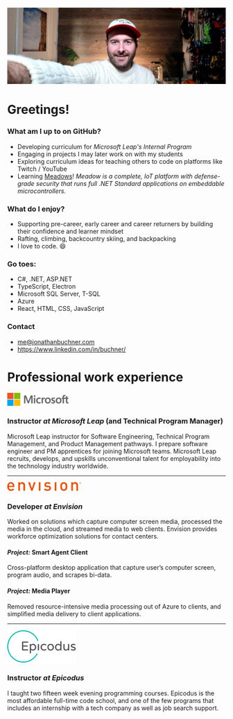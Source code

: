 
<!-- **JonathanBuchner/JonathanBuchner** is a ✨ _special_ ✨ repository because its `README.md` (this file) appears on your GitHub profile. -->

![Microsoft](./img/banner.jpg)

# Greetings!
### What am I up to on GitHub?
- Developing curriculum for *Microsoft Leap's Internal Program* 
- Engaging in projects I may later work on with my students
- Exploring curriculum ideas for teaching others to code on platforms like Twitch / YouTube
- Learning [Meadows](https://www.wildernesslabs.co/)!  *Meadow is a complete, IoT platform with defense-grade security that runs full .NET Standard applications on embeddable microcontrollers.*

### What do I enjoy?
- Supporting pre-career, early career and career returners by building their confidence and learner mindset
- Rafting, climbing, backcountry skiing, and backpacking
- I love to code. :smile:

### Go toes:
- C#, .NET, ASP.NET
- TypeScript, Electron
- Microsoft SQL Server, T-SQL
- Azure
- React, HTML, CSS, JavaScript

### Contact
- me@jonathanbuchner.com
- https://www.linkedin.com/in/buchner/

# Professional work experience

![Microsoft](./img/microsoft.png)
### Instructor *at Microsoft Leap* (and Technical Program Manager)

Microsoft Leap instructor for Software Engineering, Technical Program Management, and Product Management pathways. I prepare software engineer and PM apprentices for joining Microsoft teams.  Microsoft Leap recruits, develops, and upskills unconventional talent for employability into the technology industry worldwide.

---

![Envision](./img/envision.png)
### Developer *at Envision*

Worked on solutions which capture computer screen media, processed the media in the cloud, and streamed media to web clients.  Envision provides workforce optimization solutions for contact centers.

#### *Project:* Smart Agent Client
Cross-platform desktop application that capture user’s computer screen, program audio, and scrapes bi-data.


#### *Project:* Media Player
Removed resource-intensive media processing out of Azure to clients, and simplified media delivery to client applications. 

---

![Epicodus](./img/epicodus.png)
### Instructor *at Epicodus*

I taught two fifteen week evening programming courses.  Epicodus is the most affordable full-time code school, and one of the few programs that includes an internship with a tech company as well as job search support.



